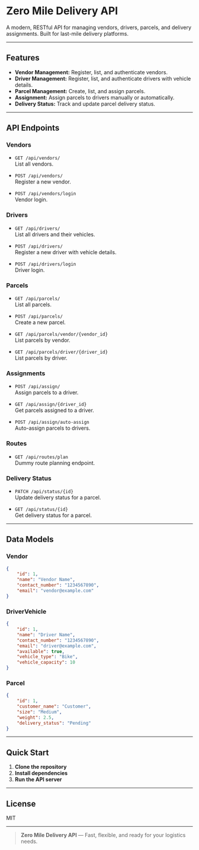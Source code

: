 # Zero Mile Delivery API

A modern, RESTful API for managing vendors, drivers, parcels, and delivery assignments. Built for last-mile delivery platforms.

---

## Features

- **Vendor Management:** Register, list, and authenticate vendors.
- **Driver Management:** Register, list, and authenticate drivers with vehicle details.
- **Parcel Management:** Create, list, and assign parcels.
- **Assignment:** Assign parcels to drivers manually or automatically.
- **Delivery Status:** Track and update parcel delivery status.

---

## API Endpoints

### Vendors

- `GET /api/vendors/`  
    List all vendors.

- `POST /api/vendors/`  
    Register a new vendor.

- `POST /api/vendors/login`  
    Vendor login.

### Drivers

- `GET /api/drivers/`  
    List all drivers and their vehicles.

- `POST /api/drivers/`  
    Register a new driver with vehicle details.

- `POST /api/drivers/login`  
    Driver login.

### Parcels

- `GET /api/parcels/`  
    List all parcels.

- `POST /api/parcels/`  
    Create a new parcel.

- `GET /api/parcels/vendor/{vendor_id}`  
    List parcels by vendor.

- `GET /api/parcels/driver/{driver_id}`  
    List parcels by driver.

### Assignments

- `POST /api/assign/`  
    Assign parcels to a driver.

- `GET /api/assign/{driver_id}`  
    Get parcels assigned to a driver.

- `POST /api/assign/auto-assign`  
    Auto-assign parcels to drivers.

### Routes

- `GET /api/routes/plan`  
    Dummy route planning endpoint.

### Delivery Status

- `PATCH /api/status/{id}`  
    Update delivery status for a parcel.

- `GET /api/status/{id}`  
    Get delivery status for a parcel.

---

## Data Models

### Vendor

```json
{
    "id": 1,
    "name": "Vendor Name",
    "contact_number": "1234567890",
    "email": "vendor@example.com"
}
```

### DriverVehicle

```json
{
    "id": 1,
    "name": "Driver Name",
    "contact_number": "1234567890",
    "email": "driver@example.com",
    "available": true,
    "vehicle_type": "Bike",
    "vehicle_capacity": 10
}
```

### Parcel

```json
{
    "id": 1,
    "customer_name": "Customer",
    "size": "Medium",
    "weight": 2.5,
    "delivery_status": "Pending"
}
```

---

## Quick Start

1. **Clone the repository**
2. **Install dependencies**
3. **Run the API server**

---

## License

MIT

---

> **Zero Mile Delivery API** — Fast, flexible, and ready for your logistics needs.
